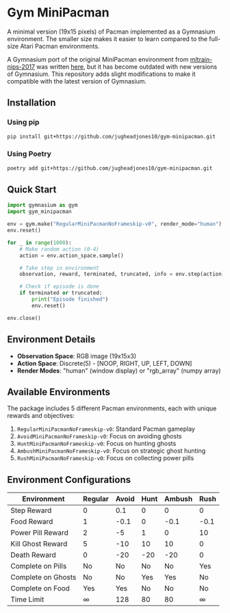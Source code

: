# Gym MiniPacman

A minimal version (19x15 pixels) of Pacman implemented as a Gymnasium environment. The smaller size makes it easier to learn compared to the full-size Atari Pacman environments.

A Gymnasium port of the original MiniPacman environment from [mltrain-nips-2017](https://github.com/vasiloglou/mltrain-nips-2017/blob/master/sebastien_racaniere/I2A%20-%20NIPS%20workshop.ipynb) was written [here](https://github.com/FlorianKlemt/gym-minipacman), but it has become outdated with new versions of Gymnasium. This repository adds slight modifications to make it compatible with the latest version of Gymnasium.

## Installation

### Using pip

```bash
pip install git+https://github.com/jugheadjones10/gym-minipacman.git
```

### Using Poetry

```bash
poetry add git+https://github.com/jugheadjones10/gym-minipacman.git
```

## Quick Start

```python
import gymnasium as gym
import gym_minipacman

env = gym.make("RegularMiniPacmanNoFrameskip-v0", render_mode="human")
env.reset()

for _ in range(1000):
    # Make random action (0-4)
    action = env.action_space.sample()

    # Take step in environment
    observation, reward, terminated, truncated, info = env.step(action)

    # Check if episode is done
    if terminated or truncated:
        print("Episode finished")
        env.reset()

env.close()
```

## Environment Details

- **Observation Space**: RGB image (19x15x3)
- **Action Space**: Discrete(5) - [NOOP, RIGHT, UP, LEFT, DOWN]
- **Render Modes**: "human" (window display) or "rgb_array" (numpy array)

## Available Environments

The package includes 5 different Pacman environments, each with unique rewards and objectives:

1. `RegularMiniPacmanNoFrameskip-v0`: Standard Pacman gameplay
2. `AvoidMiniPacmanNoFrameskip-v0`: Focus on avoiding ghosts
3. `HuntMiniPacmanNoFrameskip-v0`: Focus on hunting ghosts
4. `AmbushMiniPacmanNoFrameskip-v0`: Focus on strategic ghost hunting
5. `RushMiniPacmanNoFrameskip-v0`: Focus on collecting power pills

## Environment Configurations

| Environment        | Regular | Avoid | Hunt | Ambush | Rush |
| ------------------ | ------- | ----- | ---- | ------ | ---- |
| Step Reward        | 0       | 0.1   | 0    | 0      | 0    |
| Food Reward        | 1       | -0.1  | 0    | -0.1   | -0.1 |
| Power Pill Reward  | 2       | -5    | 1    | 0      | 10   |
| Kill Ghost Reward  | 5       | -10   | 10   | 10     | 0    |
| Death Reward       | 0       | -20   | -20  | -20    | 0    |
| Complete on Pills  | No      | No    | No   | No     | Yes  |
| Complete on Ghosts | No      | No    | Yes  | Yes    | No   |
| Complete on Food   | Yes     | Yes   | No   | No     | No   |
| Time Limit         | ∞       | 128   | 80   | 80     | ∞    |
